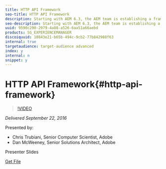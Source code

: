 ```yaml
---
title: HTTP API Framework
seo-title: HTTP API Framework
description: Starting with AEM 6.3, the AEM team is establishing a framework that will both simplify and standardize the use of APIs that are exposed to internal and external consumers, including ISVs, SIs and other Adobe products. This gem session will describe that syntax and how to leverage a new framework that accelerates development of those endpoints using an annotation strategy. The framework handles all the boiler plate code, including Sling internals, HTTP routing and JSON serialization, enabling developers to focus on business level resources and functionality for consumers, who in turn enjoy a consistent API design.
seo-description: Starting with AEM 6.3, the AEM team is establishing a framework that will both simplify and standardize the use of APIs that are exposed to internal and external consumers, including ISVs, SIs and other Adobe products. This gem session will describe that syntax and how to leverage a new framework that accelerates development of those endpoints using an annotation strategy. The framework handles all the boiler plate code, including Sling internals, HTTP routing and JSON serialization, enabling developers to focus on business level resources and functionality for consumers, who in turn enjoy a consistent API design.
uuid: 9590c290-2979-4a88-a526-6aa51a66aebd
products: SG_EXPERIENCEMANAGER
discoiquuid: 10843e21-b65b-494c-9cb2-77b842988f63
internal: true
targetaudience: target-audience advanced
index: y
internal: n
snippet: y
---
```


# HTTP API Framework{#http-api-framework}

>[!VIDEO](https://video.tv.adobe.com/v/19685/?quality=9)

*Delivered September 22, 2016*

Presented by:

* Chris Trubiani, Senior Computer Scientist, Adobe
* Dan McWeeney, Senior Solutions Architect, Adobe

Presenter Slides

[Get File](assets/granite-gems-httpapi.pdf)
